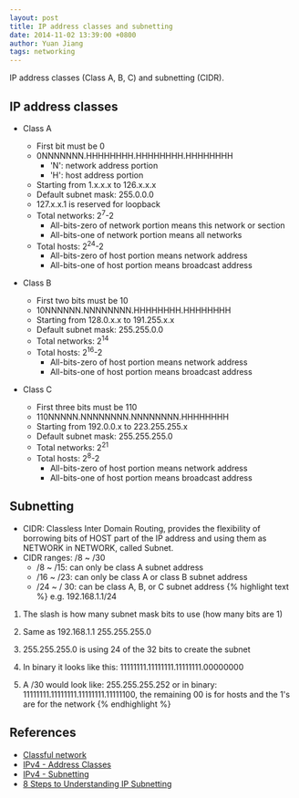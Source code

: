 ```yaml
---
layout: post
title: IP address classes and subnetting
date: 2014-11-02 13:39:00 +0800
author: Yuan Jiang
tags: networking
---
```


IP address classes (Class A, B, C) and subnetting (CIDR).

## IP address classes
- Class A
  + First bit must be 0
  + 0NNNNNNN.HHHHHHHH.HHHHHHHH.HHHHHHHH
    - 'N': network address portion
    - 'H': host address portion
  + Starting from 1.x.x.x to 126.x.x.x
  + Default subnet mask: 255.0.0.0
  + 127.x.x.1 is reserved for loopback
  + Total networks: 2<sup>7</sup>-2
    - All-bits-zero of network portion means this network or section
    - All-bits-one of network portion means all networks
  + Total hosts: 2<sup>24</sup>-2
    - All-bits-zero of host portion means network address
    - All-bits-one of host portion means broadcast address

- Class B
  + First two bits must be 10
  + 10NNNNNN.NNNNNNNN.HHHHHHHH.HHHHHHHH
  + Starting from 128.0.x.x to 191.255.x.x
  + Default subnet mask: 255.255.0.0
  + Total networks: 2<sup>14</sup>
  + Total hosts: 2<sup>16</sup>-2
    - All-bits-zero of host portion means network address
    - All-bits-one of host portion means broadcast address

- Class C
  + First three bits must be 110
  + 110NNNNN.NNNNNNNN.NNNNNNNN.HHHHHHHH
  + Starting from 192.0.0.x to 223.255.255.x
  + Default subnet mask: 255.255.255.0
  + Total networks: 2<sup>21</sup>
  + Total hosts: 2<sup>8</sup>-2
    - All-bits-zero of host portion means network address
    - All-bits-one of host portion means broadcast address

## Subnetting
- CIDR: Classless Inter Domain Routing, provides the flexibility of borrowing bits of HOST part of the IP address and using them as NETWORK in NETWORK, called Subnet.
- CIDR ranges: /8 ~ /30
  + /8 ~ /15: can only be class A subnet address
  + /16 ~ /23: can only be class A or class B subnet address
  + /24 ~ / 30: can be class A, B, or C subnet address
{% highlight text %}
e.g. 192.168.1.1/24

1) The slash is how many subnet mask bits to use (how many bits are 1)

2) Same as 192.168.1.1 255.255.255.0

3) 255.255.255.0 is using 24 of the 32 bits to create the subnet

4) In binary it looks like this:
   11111111.11111111.11111111.00000000

5) A /30 would look like: 255.255.255.252 or in binary:
   11111111.11111111.11111111.11111100, the remaining 00 is for hosts and the
   1's are for the network
{% endhighlight %}

## References
- [Classful network](https://en.wikipedia.org/wiki/Classful_network)
- [IPv4 - Address Classes](http://www.tutorialspoint.com/ipv4/ipv4_address_classes.htm)
- [IPv4 - Subnetting](http://www.tutorialspoint.com/ipv4/ipv4_subnetting.htm)
- [8 Steps to Understanding IP Subnetting](https://www.techopedia.com/6/28587/internet/8-steps-to-understanding-ip-subnetting)
